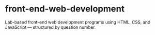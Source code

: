 # front-end-web-development
Lab-based front-end web development programs using HTML, CSS, and JavaScript — structured by question number.
